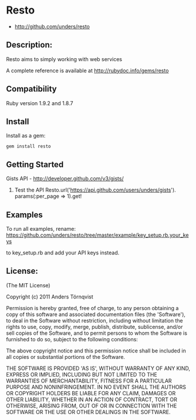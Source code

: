 
# Resto

* http://github.com/unders/resto

## Description:

Resto aims to simply working with web services

A complete reference is available at http://rubydoc.info/gems/resto

## Compatibility

Ruby version 1.9.2 and 1.8.7


## Install

Install as a gem:

    gem install resto

## Getting Started
Gists API - http://developer.github.com/v3/gists/

1. Test the API
    Resto.url('https://api.github.com/users/unders/gists').
      params(:per_page => 1).get!

## Examples

To run all examples, rename:
		https://github.com/unders/resto/tree/master/example/key_setup.rb.your_keys

to key_setup.rb and add your API keys instead.



## License:

(The MIT License)

Copyright (c) 2011 Anders Törnqvist

Permission is hereby granted, free of charge, to any person obtaining
a copy of this software and associated documentation files (the
'Software'), to deal in the Software without restriction, including
without limitation the rights to use, copy, modify, merge, publish,
distribute, sublicense, and/or sell copies of the Software, and to
permit persons to whom the Software is furnished to do so, subject to
the following conditions:

The above copyright notice and this permission notice shall be
included in all copies or substantial portions of the Software.

THE SOFTWARE IS PROVIDED 'AS IS', WITHOUT WARRANTY OF ANY KIND,
EXPRESS OR IMPLIED, INCLUDING BUT NOT LIMITED TO THE WARRANTIES OF
MERCHANTABILITY, FITNESS FOR A PARTICULAR PURPOSE AND NONINFRINGEMENT.
IN NO EVENT SHALL THE AUTHORS OR COPYRIGHT HOLDERS BE LIABLE FOR ANY
CLAIM, DAMAGES OR OTHER LIABILITY, WHETHER IN AN ACTION OF CONTRACT,
TORT OR OTHERWISE, ARISING FROM, OUT OF OR IN CONNECTION WITH THE
SOFTWARE OR THE USE OR OTHER DEALINGS IN THE SOFTWARE.
